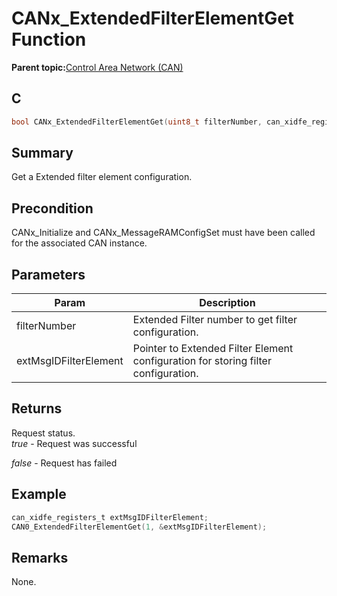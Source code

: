 # CANx\_ExtendedFilterElementGet Function

**Parent topic:**[Control Area Network \(CAN\)](GUID-B5AC476B-B06A-4C89-AB15-1BB515862877.md)

## C

```c
bool CANx_ExtendedFilterElementGet(uint8_t filterNumber, can_xidfe_registers_t *extMsgIDFilterElement) // x - Instance of the CAN peripheral
```

## Summary

Get a Extended filter element configuration.

## Precondition

CANx\_Initialize and CANx\_MessageRAMConfigSet must have been called for the associated CAN instance.

## Parameters

|Param|Description|
|-----|-----------|
|filterNumber|Extended Filter number to get filter configuration.|
|extMsgIDFilterElement|Pointer to Extended Filter Element configuration for storing filter configuration.|

## Returns

Request status.<br />*true* - Request was successful

*false* - Request has failed

## Example

```c
can_xidfe_registers_t extMsgIDFilterElement;
CAN0_ExtendedFilterElementGet(1, &extMsgIDFilterElement);
```

## Remarks

None.

